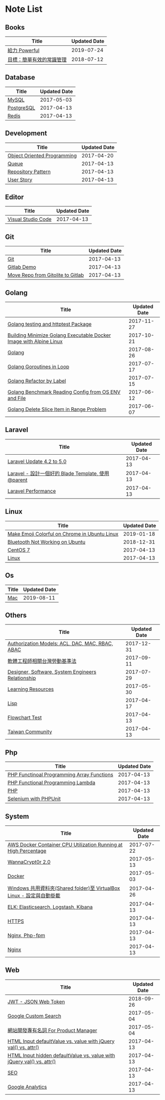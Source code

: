 # Note List

## Books

|Title | Updated Date |
|------|------------|
| [給力 Powerful](/notes/books/powerful.html) | 2019-07-24 |
| [目標：簡單有效的常識管理](/notes/books/the-goal.html) | 2018-07-12 |

## Database

|Title | Updated Date |
|------|------------|
| [MySQL](/notes/database/mysql.html) | 2017-05-03 |
| [PostgreSQL](/notes/database/postgresql.html) | 2017-04-13 |
| [Redis](/notes/database/redis.html) | 2017-04-13 |

## Development

|Title | Updated Date |
|------|------------|
| [Object Oriented Programming](/notes/development/object-oriented-programming.html) | 2017-04-20 |
| [Queue](/notes/development/queue.html) | 2017-04-13 |
| [Repository Pattern](/notes/development/repository-pattern.html) | 2017-04-13 |
| [User Story](/notes/development/user-story.html) | 2017-04-13 |

## Editor

|Title | Updated Date |
|------|------------|
| [Visual Studio Code](/notes/editor/visual-studio-code.html) | 2017-04-13 |

## Git

|Title | Updated Date |
|------|------------|
| [Git](/notes/git/git.html) | 2017-04-13 |
| [Gitlab Demo](/notes/git/gitlab.html) | 2017-04-13 |
| [Move Repo from Gitolite to Gitlab](/notes/git/movetogitlab.html) | 2017-04-13 |

## Golang

|Title | Updated Date |
|------|------------|
| [Golang testing and httptest Package](/notes/golang/golang-testing-and-httptest-package.html) | 2017-11-27 |
| [Building Minimize Golang Executable Docker Image with Alpine Linux](/notes/golang/minimize-golang-executable-docker-image-with-alpine-linux.html) | 2017-10-21 |
| [Golang](/notes/golang/golang.html) | 2017-08-26 |
| [Golang Goroutines in Loop](/notes/golang/golang-goroutines-in-loop.html) | 2017-07-17 |
| [Golang Refactor by Label](/notes/golang/golang-refactor-by-label.html) | 2017-07-15 |
| [Golang Benchmark Reading Config from OS ENV and File](/notes/golang/golang-benchmark-reading-config-from-os-env-and-file.html) | 2017-06-12 |
| [Golang Delete Slice Item in Range Problem](/notes/golang/golang-delete-slice-item-in-range-problem.html) | 2017-06-07 |

## Laravel

|Title | Updated Date |
|------|------------|
| [Laravel Update 4.2 to 5.0](/notes/laravel/laravel-42-to-50.html) | 2017-04-13 |
| [Laravel - 設計一個好的 Blade Template, 使用 @parent](/notes/laravel/laravel-blade-parent.html) | 2017-04-13 |
| [Laravel Performance](/notes/laravel/laravel-performance.html) | 2017-04-13 |

## Linux

|Title | Updated Date |
|------|------------|
| [Make Emoji Colorful on Chrome in Ubuntu Linux](/notes/linux/make-emoji-colorful-on-chrome-in-ubuntu-linux.html) | 2019-01-18 |
| [Bluetooth Not Working on Ubuntu](/notes/linux/bluetooth-not-working-on-ubuntu.html) | 2018-12-31 |
| [CentOS 7](/notes/linux/centos7.html) | 2017-04-13 |
| [Linux](/notes/linux/linux.html) | 2017-04-13 |

## Os

|Title | Updated Date |
|------|------------|
| [Mac](/notes/os/mac.html) | 2019-08-11 |

## Others

|Title | Updated Date |
|------|------------|
| [Authorization Models: ACL, DAC, MAC, RBAC, ABAC](/notes/others/authorization-models-acl-dac-mac-rbac-abac.html) | 2017-12-31 |
| [軟體工程師相關台灣勞動基準法](/notes/others/taiwan-labor-standard-act-for-developer.html) | 2017-09-11 |
| [Designer, Software, System Engineers Relationship](/notes/others/designer-software-system-engineers-relationship.html) | 2017-07-29 |
| [Learning Resources](/notes/others/learning-resources.html) | 2017-05-30 |
| [Lisp](/notes/others/lisp.html) | 2017-04-17 |
| [Flowchart Test](/notes/others/flowchart.html) | 2017-04-13 |
| [Taiwan Community](/notes/others/taiwan-community.html) | 2017-04-13 |

## Php

|Title | Updated Date |
|------|------------|
| [PHP Functinoal Programming Array Functions](/notes/php/php-functional-programming-array-functions.html) | 2017-04-13 |
| [PHP Functional Programming Lambda](/notes/php/php-functional-programming-lambda.html) | 2017-04-13 |
| [PHP](/notes/php/php.html) | 2017-04-13 |
| [Selenium with PHPUnit](/notes/php/selenium_with_phpunit.html) | 2017-04-13 |

## System

|Title | Updated Date |
|------|------------|
| [AWS Docker Container CPU Utilization Running at High Percentage](/notes/system/aws-docker-container-cpu-high-usage.html) | 2017-07-22 |
| [WannaCrypt0r 2.0](/notes/system/wannacrypt0r.html) | 2017-05-13 |
| [Docker](/notes/system/docker.html) | 2017-05-03 |
| [Windows 共用資料夾(Shared folder)至 VirtualBox Linux - 設定與自動掛載](/notes/system/windows-shared-folder-with-virtualbox-linux.html) | 2017-04-26 |
| [ELK: Elasticsearch, Logstash, Kibana](/notes/system/elk-elasticsearch-logstash-kibana.html) | 2017-04-13 |
| [HTTPS](/notes/system/https.html) | 2017-04-13 |
| [Nginx, Php-fpm](/notes/system/nginx-php-fpm.html) | 2017-04-13 |
| [Nginx](/notes/system/nginx.html) | 2017-04-13 |

## Web

|Title | Updated Date |
|------|------------|
| [JWT - JSON Web Token](/notes/web/jwt.html) | 2018-09-26 |
| [Google Custom Search](/notes/web/google-custom-search.html) | 2017-05-04 |
| [網站開發專有名詞 For Product Manager](/notes/web/web-proper-noun.html) | 2017-05-04 |
| [HTML Input defaultValue vs. value with jQuery val() vs. attr()](/notes/web/html-input-defaultvalue-vs-value-with-jquery-val-vs-attr.html) | 2017-04-13 |
| [HTML Input hidden defaultValue vs. value with jQuery val() vs. attr()](/notes/web/html-input-hidden-defaultvalue-vs-value-with-jquery-val-vs-attr.html) | 2017-04-13 |
| [SEO](/notes/web/seo.html) | 2017-04-13 |
| [Google Analytics](/notes/web/google-analytics.html) | 2017-04-13 |


